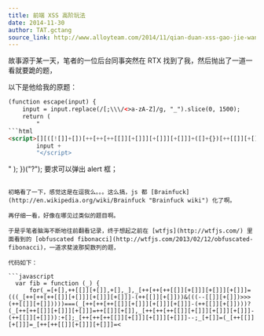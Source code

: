 ```yaml
---
title: 前端 XSS 高阶玩法
date: 2014-11-30
author: TAT.gctang
source_link: http://www.alloyteam.com/2014/11/qian-duan-xss-gao-jie-wan-fa/
---
```


<!-- {% raw %} - for jekyll -->

故事源于某一天，笔者的一位后台同事突然在 RTX 找到了我，然后抛出了一道一看就要跪的题，

以下是他给我的原题：

````html
(function escape(input) {
    input = input.replace(/[;\\\/<>a-zA-Z]/g, "_").slice(0, 1500);
    return (
        "
```html
<script>[][([![]]+[])[++[++[++[[]][+[]]][+[]]][+[]]]+([]+{})[++[[]][+[]]]+([!![]]+[])[++[[]][+[]]]+([!![]]+[])[+[]]]" +
        input +
        "</script>
````

 "
    );
})("?");
要求可以弹出 alert 框；

````

初略看了一下，感觉这是在逗我么。。。这么搞，js 都 [Brainfuck](http://en.wikipedia.org/wiki/Brainfuck "Brainfuck wiki") 化了啊。

再仔细一看，好像在哪见过类似的题目啊。

于是乎笔者脑海不断地往前翻看记录，终于想起之前在 [wtfjs](http://wtfjs.com/) 里面看到的 [obfuscated fibonacci](http://wtfjs.com/2013/02/12/obfuscated-fibonacci)，一道求斐波那契数列的题，

代码如下：

```javascript
  var fib = function (_) {
      for(_=[+[],++[[]][+[]],+[],_],_[++[++[++[[]][+[]]][+[]]][+[]]]=(((_[++[++[++[[]][+[]]][+[]]][+[]]]-(++[[]][+[]]))&(((--[[]][+[]])>>>(++[[]][+[]]))))===(_[++[++[++[[]][+[]]][+[]]][+[]]]-(++[[]][+[]])))?(_[++[++[[]][+[]]][+[]]]=++[[]][+[]],_[++[++[++[[]][+[]]][+[]]][+[]]]-(++[[]][+[]])):+[];_[++[++[++[[]][+[]]][+[]]][+[]]]--;_[+[]]=(_[++[[]][+[]]]=_[++[++[[]][+[]]][+[]]]=<
````


<!-- {% endraw %} - for jekyll -->